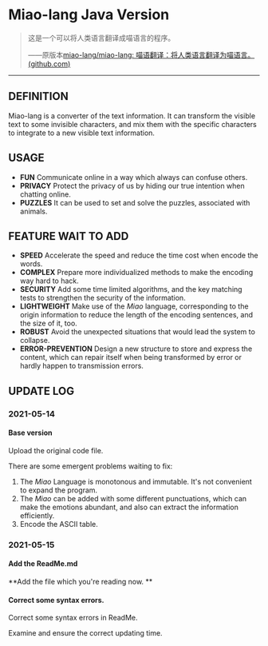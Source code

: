 # Miao-lang  Java Version

> 这是一个可以将人类语言翻译成喵语言的程序。
>
> ——原版本[miao-lang/miao-lang: 喵语翻译：将人类语言翻译为喵语言。 (github.com)](https://github.com/miao-lang/miao-lang)

---

## DEFINITION

Miao-lang is a converter of the text information. It can transform the visible text to some invisible characters, and mix them with the specific characters to integrate to a new visible text information. 



## USAGE

- **FUN**  Communicate online in a way which always can confuse others. 
- **PRIVACY**  Protect the privacy of us by hiding our true intention when chatting online. 
- **PUZZLES** It can be used to set and solve the puzzles, associated with animals. 



## FEATURE WAIT TO ADD

- **SPEED**  Accelerate the speed and reduce the time cost when encode the words. 
- **COMPLEX**  Prepare more individualized methods to make the encoding way hard to hack. 
- **SECURITY**  Add some time limited algorithms, and the key matching tests to strengthen the security of the information. 
- **LIGHTWEIGHT** Make use of the *Miao* language, corresponding to the origin information to reduce the length of the encoding sentences, and the size of it, too. 
- **ROBUST**  Avoid the unexpected situations that would lead the system to collapse. 
- **ERROR-PREVENTION**  Design a new structure to store and express the content, which can repair itself when being transformed by error or hardly happen to transmission errors. 



## UPDATE LOG

### 2021-05-14

#### Base version

Upload the original code file.

There are some emergent problems waiting to fix: 

1. The *Miao* Language is monotonous and immutable. It's not convenient to expand the program. 
2. The *Miao* can be added with some different punctuations, which can make the emotions abundant, and also can extract the information efficiently.
3. Encode the ASCII table. 

### 2021-05-15

#### Add the ReadMe.md

**Add the file which you're reading now. **

#### Correct some syntax errors.

Correct some syntax errors in ReadMe.

Examine and ensure the correct updating time. 

